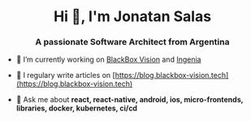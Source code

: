 <h1 align="center">Hi 👋, I'm Jonatan Salas</h1>
<h3 align="center">A passionate Software Architect from Argentina</h3>


- 🔭 I’m currently working on [BlackBox Vision](https://www.blackbox-vision.tech) and [Ingenia](https://ingenia.la/)

- 📝 I regulary write articles on [https://blog.blackbox-vision.tech](https://blog.blackbox-vision.tech)

- 💬 Ask me about **react, react-native, android, ios, micro-frontends, libraries, docker, kubernetes, ci/cd**

<!--

### Hi there 👋

**JonatanSalas/JonatanSalas** is a ✨ _special_ ✨ repository because its `README.md` (this file) appears on your GitHub profile.

Here are some ideas to get you started:

- 🔭 I’m currently working on ...
- 🌱 I’m currently learning ...
- 👯 I’m looking to collaborate on ...
- 🤔 I’m looking for help with ...
- 💬 Ask me about ...
- 📫 How to reach me: ...
- 😄 Pronouns: ...
- ⚡ Fun fact: ...
-->
